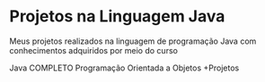 # Projetos na Linguagem Java
 Meus projetos realizados na linguagem de programação Java com conhecimentos adquiridos por meio do curso 
 
 Java COMPLETO Programação Orientada a Objetos +Projetos
